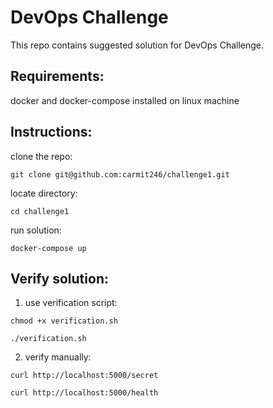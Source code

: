 # DevOps Challenge
This repo contains suggested solution for DevOps Challenge.

## Requirements:
docker and docker-compose installed on linux machine


## Instructions:
clone the repo:

`git clone git@github.com:carmit246/challenge1.git`

locate directory:

`cd challenge1`

run solution:

`docker-compose up`


## Verify solution:
1.  use verification script:

`chmod +x verification.sh`

`./verification.sh`

2. verify manually:

`curl http://localhost:5000/secret`

`curl http://localhost:5000/health`
